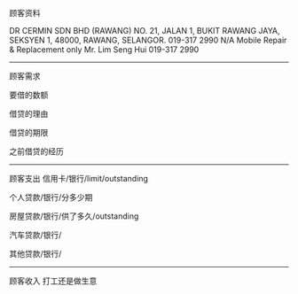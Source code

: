 顾客资料

DR CERMIN SDN BHD (RAWANG) NO. 21, JALAN 1, BUKIT RAWANG JAYA, SEKSYEN 1, 48000, RAWANG, SELANGOR. 019-317 2990 N/A Mobile Repair & Replacement only Mr. Lim Seng Hui 019-317 2990

-----------------
顾客需求


要借的数额

借贷的理由

借贷的期限

之前借贷的经历


--------------
顾客支出
信用卡/银行/limit/outstanding


个人贷款/银行/分多少期

房屋贷款/银行/供了多久/outstanding

汽车贷款/银行/


其他贷款/银行/

-----------
顾客收入
打工还是做生意

